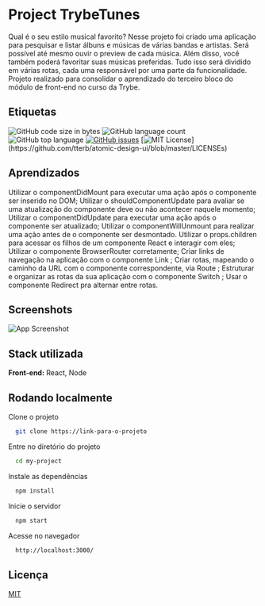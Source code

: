 
# Project TrybeTunes

Qual é o seu estilo musical favorito? Nesse projeto foi criado uma aplicação para pesquisar e listar álbuns e músicas de várias bandas e artistas. Será possível até mesmo ouvir o preview de cada música. Além disso, você também poderá favoritar suas músicas preferidas. Tudo isso será dividido em várias rotas, cada uma responsável por uma parte da funcionalidade.
Projeto realizado para consolidar o aprendizado do terceiro bloco do módulo de front-end no curso da Trybe.

## Etiquetas

![GitHub code size in bytes](https://img.shields.io/github/languages/code-size/eemr3/project-trybetunes)
![GitHub language count](https://img.shields.io/github/languages/count/eemr3/project-trybetunes)
![GitHub top language](https://img.shields.io/github/languages/top/eemr3/project-trybetunes)
[![GitHub issues](https://img.shields.io/github/issues/eemr3/project-trybetunes)](https://github.com/eemr3/project-trybetunes/issues)
[![MIT License](https://img.shields.io/apm/l/atomic-design-ui.svg?)](https://github.com/tterb/atomic-design-ui/blob/master/LICENSEs)


## Aprendizados

Utilizar o componentDidMount para executar uma ação após o componente ser inserido no DOM;
Utilizar o shouldComponentUpdate para avaliar se uma atualização do componente deve ou não acontecer naquele momento;
Utilizar o componentDidUpdate para executar uma ação após o componente ser atualizado;
Utilizar o componentWillUnmount para realizar uma ação antes de o componente ser desmontado.
Utilizar o props.children para acessar os filhos de um componente React e interagir com eles;
Utilizar o componente BrowserRouter corretamente;
Criar links de navegação na aplicação com o componente Link ;
Criar rotas, mapeando o caminho da URL com o componente correspondente, via Route ;
Estruturar e organizar as rotas da sua aplicação com o componente Switch ;
Usar o componente Redirect pra alternar entre rotas.
## Screenshots

![App Screenshot](https://user-images.githubusercontent.com/42968718/154855638-76636eae-e057-4107-8c73-481adbba6aa2.png)


## Stack utilizada

**Front-end:** React, Node

## Rodando localmente

Clone o projeto

```bash
  git clone https://link-para-o-projeto
```

Entre no diretório do projeto

```bash
  cd my-project
```

Instale as dependências

```bash
  npm install
```

Inicie o servidor

```bash
  npm start
```

Acesse no navegador
```bash
  http://localhost:3000/
```
## Licença

[MIT](https://choosealicense.com/licenses/mit/)


